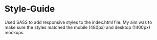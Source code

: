# Style-Guide
Used SASS to add responsive styles to the index.html file. My aim was to make sure the styles matched the mobile (480px) and desktop (1400px) mockups. 

